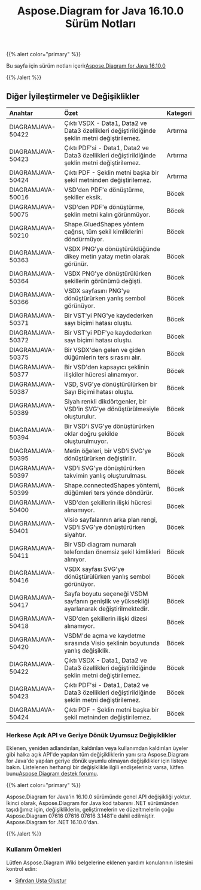 ﻿---
title: Aspose.Diagram for Java 16.10.0 Sürüm Notları
type: docs
weight: 30
url: /tr/java/aspose-diagram-for-java-16-10-0-release-notes/
---
{{% alert color="primary" %}} 

 Bu sayfa için sürüm notları içerir[Aspose.Diagram for Java 16.10.0](https://docs.aspose.com/diagram/java/aspose-diagram-for-java-16-10-0-release-notes/)

{{% /alert %}} 
## **Diğer İyileştirmeler ve Değişiklikler**

|**Anahtar**|**Özet**|**Kategori**|
|:- |:- |:- |
|DIAGRAMJAVA-50422|Çıktı VSDX - Data1, Data2 ve Data3 özellikleri değiştirildiğinde şeklin metni değiştirilemez.|Artırma|
|DIAGRAMJAVA-50423|Çıktı PDF'si - Data1, Data2 ve Data3 özellikleri değiştirildiğinde şeklin metni değiştirilemez.|Artırma|
|DIAGRAMJAVA-50424|Çıktı PDF - Şeklin metni başka bir şekil metninden değiştirilemez.|Artırma|
|DIAGRAMJAVA-50016|VSD'den PDF'e dönüştürme, şekiller eksik.|Böcek|
|DIAGRAMJAVA-50075|VSD'den PDF'e dönüştürme, şeklin metni kalın görünmüyor.|Böcek|
|DIAGRAMJAVA-50210|Shape.GluedShapes yöntem çağrısı, tüm şekil kimliklerini döndürmüyor.|Böcek|
|DIAGRAMJAVA-50363|VSDX PNG'ye dönüştürüldüğünde dikey metin yatay metin olarak görünür.|Böcek|
|DIAGRAMJAVA-50364|VSDX PNG'ye dönüştürülürken şekillerin görünümü değişti.|Böcek|
|DIAGRAMJAVA-50366|VSDX sayfasını PNG'ye dönüştürürken yanlış sembol görünüyor.|Böcek|
|DIAGRAMJAVA-50371|Bir VST'yi PNG'ye kaydederken sayı biçimi hatası oluştu.|Böcek|
|DIAGRAMJAVA-50372|Bir VST'yi PDF'ye kaydederken sayı biçimi hatası oluştu.|Böcek|
|DIAGRAMJAVA-50375|Bir VSDX'den gelen ve giden düğümlerin ters sırasını alır.|Böcek|
|DIAGRAMJAVA-50377|Bir VSD'den kapsayıcı şeklinin ilişkiler hücresi alınamıyor.|Böcek|
|DIAGRAMJAVA-50387|VSD, SVG'ye dönüştürülürken bir Sayı Biçimi hatası oluştu.|Böcek|
|DIAGRAMJAVA-50389|Siyah renkli dikdörtgenler, bir VSD'in SVG'ye dönüştürülmesiyle oluşturulur.|Böcek|
|DIAGRAMJAVA-50394|Bir VSD'i SVG'ye dönüştürürken oklar doğru şekilde oluşturulmuyor.|Böcek|
|DIAGRAMJAVA-50395|Metin öğeleri, bir VSD'i SVG'ye dönüştürürken değiştirilir.|Böcek|
|DIAGRAMJAVA-50397|VSD'i SVG'ye dönüştürürken takvimin yanlış oluşturulması.|Böcek|
|DIAGRAMJAVA-50399|Shape.connectedShapes yöntemi, düğümleri ters yönde döndürür.|Böcek|
|DIAGRAMJAVA-50400|VSD'den şekillerin ilişki hücresi alınamıyor.|Böcek|
|DIAGRAMJAVA-50401|Visio sayfalarının arka plan rengi, VSD'i SVG'ye dönüştürürken siyahtır.|Böcek|
|DIAGRAMJAVA-50411|Bir VSD diagram numaralı telefondan önemsiz şekil kimlikleri alınıyor.|Böcek|
|DIAGRAMJAVA-50416|VSDX sayfası SVG'ye dönüştürülürken yanlış sembol görünüyor.|Böcek|
|DIAGRAMJAVA-50417|Sayfa boyutu seçeneği VSDM sayfanın genişlik ve yüksekliği ayarlanarak değiştirilmektedir.|Böcek|
|DIAGRAMJAVA-50418|VSD'den şekillerin ilişki dizesi alınamıyor.|Böcek|
|DIAGRAMJAVA-50420|VSDM'de açma ve kaydetme sırasında Visio şeklinin boyutunda yanlış değişiklik.|Böcek|
|DIAGRAMJAVA-50422|Çıktı VSDX - Data1, Data2 ve Data3 özellikleri değiştirildiğinde şeklin metni değiştirilemez.|Böcek|
|DIAGRAMJAVA-50423|Çıktı PDF'si - Data1, Data2 ve Data3 özellikleri değiştirildiğinde şeklin metni değiştirilemez.|Böcek|
|DIAGRAMJAVA-50424|Çıktı PDF - Şeklin metni başka bir şekil metninden değiştirilemez.|Böcek|
### **Herkese Açık API ve Geriye Dönük Uyumsuz Değişiklikler**
Eklenen, yeniden adlandırılan, kaldırılan veya kullanımdan kaldırılan üyeler gibi halka açık API'de yapılan tüm değişikliklerin yanı sıra Aspose.Diagram for Java'de yapılan geriye dönük uyumlu olmayan değişiklikler için listeye bakın. Listelenen herhangi bir değişiklikle ilgili endişeleriniz varsa, lütfen bunu[Aspose.Diagram destek forumu](https://forum.aspose.com/c/diagram/17).

{{% alert color="primary" %}} 

Aspose.Diagram for Java'in 16.10.0 sürümünde genel API değişikliği yoktur. İkinci olarak, Aspose.Diagram for Java kod tabanını .NET sürümünden taşıdığımız için, değişikliklerin, geliştirmelerin ve düzeltmelerin çoğu Aspose.Diagram 07616 07616 07616 3.1481'e dahil edilmiştir. Aspose.Diagram for .NET 16.10.0'dan.

{{% /alert %}} 
### **Kullanım Örnekleri**
Lütfen Aspose.Diagram Wiki belgelerine eklenen yardım konularının listesini kontrol edin:

- [Sıfırdan Usta Oluştur](/diagram/tr/java/working-with-masters/#create-master-from-scratch)
